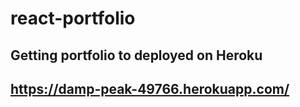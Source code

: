 # react-portfolio

## Getting portfolio to deployed on Heroku

## https://damp-peak-49766.herokuapp.com/